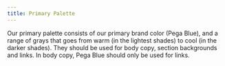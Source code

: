 ```yaml
---
title: Primary Palette
---
```


Our primary palette consists of our primary brand color (Pega Blue), and a range of grays that goes from warm (in the lightest shades) to cool (in the darker shades). They should be used for body copy, section backgrounds and links. In body copy, Pega Blue should only be used for links.

